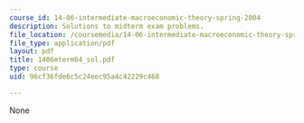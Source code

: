 ```yaml
---
course_id: 14-06-intermediate-macroeconomic-theory-spring-2004
description: Solutions to midterm exam problems.
file_location: /coursemedia/14-06-intermediate-macroeconomic-theory-spring-2004/96cf36fde6c5c24eec95a4c42229c468_1406mterm04_sol.pdf
file_type: application/pdf
layout: pdf
title: 1406mterm04_sol.pdf
type: course
uid: 96cf36fde6c5c24eec95a4c42229c468

---
```

None